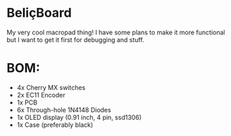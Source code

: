 # BeliçBoard
My very cool macropad thing!
I have some plans to make it more functional but I want to get it first for debugging and stuff.

# BOM:
- 4x Cherry MX switches
- 2x EC11 Encoder
- 1x PCB
- 6x Through-hole 1N4148 Diodes
- 1x OLED display (0.91 inch, 4 pin, ssd1306)
- 1x Case (preferably black)
